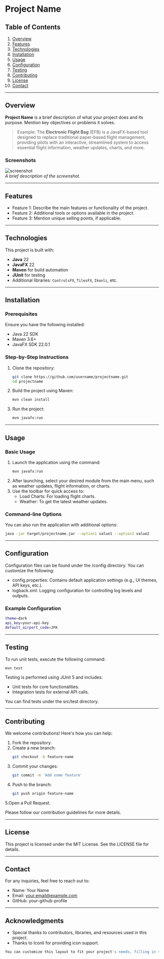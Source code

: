 # Project Name

## Table of Contents
1. [Overview](#overview)
2. [Features](#features)
3. [Technologies](#technologies)
4. [Installation](#installation)
5. [Usage](#usage)
6. [Configuration](#configuration)
7. [Testing](#testing)
8. [Contributing](#contributing)
9. [License](#license)
10. [Contact](#contact)

---

## Overview

**Project Name** is a brief description of what your project does and its purpose. Mention key objectives or problems it solves.

> Example:
> The **Electronic Flight Bag** (EFB) is a JavaFX-based tool designed to replace traditional paper-based flight management, providing pilots with an interactive, streamlined system to access essential flight information, weather updates, charts, and more.

### Screenshots

![screenshot](path/to/screenshot.png)  
_A brief description of the screenshot._

---

## Features

- Feature 1: Describe the main features or functionality of the project.
- Feature 2: Additional tools or options available in the project.
- Feature 3: Mention unique selling points, if applicable.

---

## Technologies

This project is built with:

- **Java** 22
- **JavaFX** 22
- **Maven** for build automation
- **JUnit** for testing
- Additional libraries: `ControlsFX`, `TilesFX`, `Ikonli`, etc.

---

## Installation

### Prerequisites

Ensure you have the following installed:

- Java 22 SDK
- Maven 3.6+
- JavaFX SDK 22.0.1

### Step-by-Step Instructions

1. Clone the repository:
   ```bash
   git clone https://github.com/username/projectname.git
   cd projectname
2. Build the project using Maven:
   ```bash
   mvn clean install
3. Run the project:
   ```bash
   mvn javafx:run

---

## Usage

### Basic Usage

1. Launch the application using the command:
   ```bash
   mvn javafx:run
2. After launching, select your desired module from the main menu, such as weather updates, flight information, or charts.
3. Use the toolbar for quick access to:
   - Load Charts: For loading flight charts.
   - Weather: To get the latest weather updates.

### Command-line Options
You can also run the application with additional options:
```bash
java -jar target/projectname.jar --option1 value1 --option2 value2
```
---

## Configuration
Configuration files can be found under the /config directory. You can customize the following:
- config.properties: Contains default application settings (e.g., UI themes, API keys, etc.).
- logback.xml: Logging configuration for controlling log levels and outputs.

### Example Configuration
```bash
theme=dark
api_key=your-api-key
default_airport_code=JFK
```
---

## Testing
To run unit tests, execute the following command:
```bash
mvn test
```
Testing is performed using JUnit 5 and includes:
- Unit tests for core functionalities.
- Integration tests for external API calls.

You can find tests under the src/test directory.

---

## Contributing

We welcome contributions! Here's how you can help:
1. Fork the repository.
2. Create a new branch:
   ```bash
   git checkout -b feature-name
3. Commit your changes:
   ```bash
   git commit -m 'Add some feature'
4. Push to the branch:
   ```bash
   git push origin feature-name
5.Open a Pull Request.

Please follow our contribution guidelines for more details.

---

## License
This project is licensed under the MIT License. See the LICENSE file for details.

---

## Contact

For any inquiries, feel free to reach out to:

- Name: Your Name
- Email: your.email@example.com
- GitHub: your-github-profile

---

## Acknowledgments
- Special thanks to contributors, libraries, and resources used in this project.
- Thanks to Iconli for providing icon support.
```bash
You can customize this layout to fit your project's needs, filling in specific details for each section as required.
```
